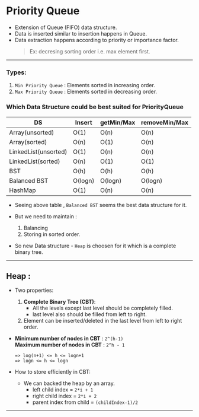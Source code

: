  # Priority Queue 
-   Extension of Queue (FIFO) data structure. 
-   Data is inserted similar to insertion happens in Queue.
-   Data extraction happens according to priority or importance factor.
    >   Ex: decresing sorting order i.e. max element first.
 
---

### Types:
1.  ```Min Priority Queue``` : Elements sorted in increasing order.
2.  ```Max Priority Queue``` : Elements sorted in decreasing order. 

###  Which Data Structure could be best suited for PriorityQueue
 >        
|   DS                  |   Insert  |  getMin/Max   |   removeMin/Max   |
| -----------------     | --------- | ------------- | ----------------- |  
| Array(unsorted)       |   O(1)    |   O(n)        |       O(n)        |
| Array(sorted)         |   O(n)    |   O(1)        |       O(n)        |
| LinkedList(unsorted)  |   O(1)    |   O(n)        |       O(n)        |
| LinkedList(sorted)    |   O(n)    |   O(1)        |       O(1)        |
| BST                   |   O(h)    |   O(h)        |       O(h)        |
| Balanced BST          |   O(logn) |   O(logn)     |       O(logn)     |
| HashMap               |   O(1)    |   O(n)        |       O(n)        |

-   Seeing above table , ```Balanced BST``` seems the best data structure for it.
-   But we need to maintain :
    1.  Balancing 
    2.  Storing in sorted order.

-   So new Data structure - ```Heap``` is choosen for it which is a complete binary tree.
  
---

## Heap :
-   Two properties:
    1.  **Complete Binary Tree (CBT)**:
        -   All the levels except last level should be completely filled.
        -   last level also should be filled from left to right.
    2.  Element can be inserted/deleted in the last level from left to right order.

-   **Minimum number of nodes in CBT** : ```2^(h-1)```<br>
    **Maximum number of nodes in CBT** : ```2^h - 1```<br>
    >
        => log(n+1) <= h <= logn+1
        => logn <= h <= logn
-   How to store efficiently in CBT:
    -   We can backed the heap by an array.
        -   left child index = ```2*i + 1```
        -   right child index = ```2*i + 2```
        -   parent index from child = ```(childIndex-1)/2```

---
